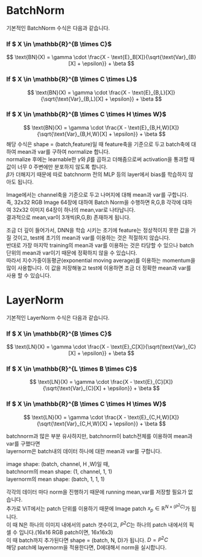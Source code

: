 # BatchNorm
기본적인 BatchNorm 수식은 다음과 같습니다.

### If $ X \in \mathbb{R}^{B \times C}$
$$ \text{BN}(X) = \gamma \cdot \frac{X - \text{E}_B[X]}{\sqrt{\text{Var}_{B}[X] + \epsilon}} + \beta $$

### If $ X \in \mathbb{R}^{B \times C \times L}$
$$ \text{BN}(X) = \gamma \cdot \frac{X - \text{E}_{B,L}[X]}{\sqrt{\text{Var}_{B,L}[X] + \epsilon}} + \beta $$

### If $ X \in \mathbb{R}^{B \times C \times H \times W}$
$$ \text{BN}(X) = \gamma \cdot \frac{X - \text{E}_{B,H,W}[X]}{\sqrt{\text{Var}_{B,H,W}[X] + \epsilon}} + \beta $$
해당 수식은 shape = (batch,feature)일 때 feature축을 기준으로 두고 batch축에 대하여 mean과 var를 구하여 normalize 합니다.  
normalize 후에는 learnable한 $\gamma$와 $\beta$를 곱하고 더해줌으로써 activation을 통과할 때 값이 너무 0 주변에만 분포하지 않도록 합니다.  
$\beta$가 더해지기 때문에 따로 batchnorm 전의 MLP 등의 layer에서 bias를 학습하지 않아도 됩니다.

Image에서는 channel축을 기준으로 두고 나머지에 대해 mean과 var를 구합니다.  
즉, 32x32 RGB Image 64장에 대하여 Batch Norm을 수행하면 R,G,B 각각에 대하여 32x32 이미지 64장이 하나의 mean,var로 나타납니다.  
결과적으로 mean,var이 3개씩(R,G,B) 존재하게 됩니다.

조금 더 깊이 들어가서, DNN을 학습 시키는 초기에 feature는 정상적이지 못한 값을 가질 것이고, test에 초기의 mean과 var를 이용하는 것은 적절하지 않습니다.  
반대로 가장 마지막 training의 mean과 var를 이용하는 것은 타당할 수 있으나 batch 단위의 mean과 var이기 때문에 정확하지 않을 수 있습니다.  
따라서 지수가중이동평균(exponential moving average)를 이용하는 momentum을 많이 사용합니다. 이 값을 저장해놓고 test에 이용하면 조금 더 정확한 mean과 var를 사용 할 수 있습니다.

# LayerNorm
기본적인 LayerNorm 수식은 다음과 같습니다.

### If $ X \in \mathbb{R}^{B \times C}$
$$ \text{LN}(X) = \gamma \cdot \frac{X - \text{E}_C[X]}{\sqrt{\text{Var}_{C}[X] + \epsilon}} + \beta $$

### If $ X \in \mathbb{R}^{L \times B \times C}$
$$ \text{LN}(X) = \gamma \cdot \frac{X - \text{E}_{C}[X]}{\sqrt{\text{Var}_{C}[X] + \epsilon}} + \beta $$

### If $ X \in \mathbb{R}^{B \times C \times H \times W}$
$$ \text{LN}(X) = \gamma \cdot \frac{X - \text{E}_{C,H,W}[X]}{\sqrt{\text{Var}_{C,H,W}[X] + \epsilon}} + \beta $$

batchnorm과 많은 부분 유사하지만, batchnorm이 batch전체를 이용하여 mean과 var를 구했다면  
layernorm은 batch내의 데이터 하나에 대한 mean과 var를 구합니다.  

image shape: (batch, channel, H ,W)일 때,  
batchnorm의 mean shape: (1, channel, 1, 1)  
layernorm의 mean shape: (batch, 1, 1, 1)

각각의 데이터 마다 norm을 진행하기 때문에 running mean,var를 저장할 필요가 없습니다.  
추가로 ViT에서는 patch 단위를 이용하기 때문에 Image patch $x_p \in \mathbb{R}^{N \times (P^2C)}$가 됩니다.  
이 때 N은 하나의 이미지 내에서의 patch 갯수이고, $P^2C$는 하나의 patch 내에서의 픽셀 수 입니다.(16x16 RGB patch이면, 16x16x3)  
이 때 batch까지 추가된다면 shape = (batch, N, D)가 됩니다. $D = P^2C$  
해당 patch에 layernorm을 적용한다면, D에대해서 norm을 실시합니다.